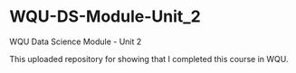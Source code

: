 # WQU-DS-Module-Unit_2
WQU Data Science Module - Unit 2

This uploaded repository for showing that I completed this course in WQU.
